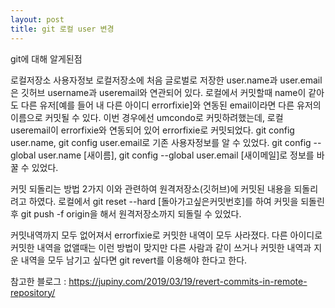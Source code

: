 ```yaml
---
layout: post
title: git 로컬 user 변경
---
```

git에 대해 알게된점

로컬저장소 사용자정보 로컬저장소에 처음 글로벌로 저장한 user.name과 user.email은 깃허브 username과 useremail와 연관되어 있다. 로컬에서 커밋할때 name이 같아도 다른 유저[예를 들어 내 다른 아이디 errorfixie]와 연동된 email이라면 다른 유저의 이름으로 커밋될 수 있다. 이번 경우에선 umcondo로 커밋하려했는데, 로컬 useremail이 errorfixie와 연동되어 있어 errorfixie로 커밋되었다. git config user.name, git config user.email로 기존 사용자정보를 알 수 있었다. git config --global user.name [새이름], git config --global user.email [새이메일]로 정보를 바꿀 수 있었다.

커밋 되돌리는 방법 2가지 이와 관련하여 원격저장소(깃허브)에 커밋된 내용을 되돌리려고 하였다. 로컬에서 git reset --hard [돌아가고싶은커밋번호]를 하여 커밋을 되돌린 후 git push -f origin을 해서 원격저장소까지 되돌릴 수 있었다.

커밋내역까지 모두 없어져서 errorfixie로 커밋한 내역이 모두 사라졌다. 다른 아이디로 커밋한 내역을 없앨때는 이런 방법이 맞지만 다른 사람과 같이 쓰거나 커밋한 내역과 지운 내역을 모두 남기고 싶다면 git revert를 이용해야 한다고 한다.

참고한 블로그 : https://jupiny.com/2019/03/19/revert-commits-in-remote-repository/